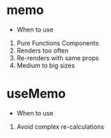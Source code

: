 # memo
- When to use
1. Pure Functions Components
2. Renders too often
3. Re-renders with same props
4. Medium to big sizes

# useMemo
- When to use
1. Avoid complex re-calculations 
